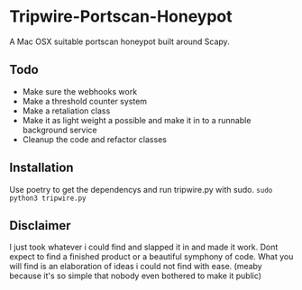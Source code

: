 # Tripwire-Portscan-Honeypot
A Mac OSX suitable portscan honeypot built around Scapy.

## Todo
- Make sure the webhooks work
- Make a threshold counter system
- Make a retaliation class
- Make it as light weight a possible and make it in to a runnable background service
- Cleanup the code and refactor classes

## Installation
Use poetry to get the dependencys and run tripwire.py with sudo.
```sudo python3 tripwire.py```

## Disclaimer
I just took whatever i could find and slapped it in and made it work. Dont expect to find a finished product or a beautiful symphony of code.
What you will find is an elaboration of ideas i could not find with ease. (meaby because it's so simple that nobody even bothered to make it public)
